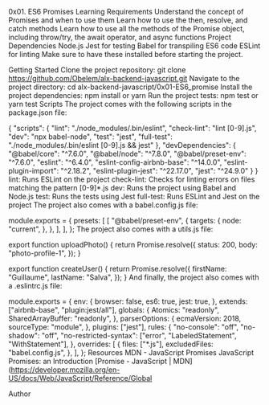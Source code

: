 0x01. ES6 Promises
Learning Requirements
Understand the concept of Promises and when to use them
Learn how to use the then, resolve, and catch methods
Learn how to use all the methods of the Promise object, including throw/try, the await operator, and async functions
Project Dependencies
Node.js
Jest for testing
Babel for transpiling ES6 code
ESLint for linting
Make sure to have these installed before starting the project.

Getting Started
Clone the project repository: git clone https://github.com/Obelem/alx-backend-javascript.git
Navigate to the project directory: cd alx-backend-javascript/0x01-ES6_promise
Install the project dependencies: npm install or yarn
Run the project tests: npm test or yarn test
Scripts
The project comes with the following scripts in the package.json file:

{
  "scripts": {
    "lint": "./node_modules/.bin/eslint",
    "check-lint": "lint [0-9].js",
    "dev": "npx babel-node",
    "test": "jest",
    "full-test": "./node_modules/.bin/eslint [0-9].js && jest"
  },
  "devDependencies": {
    "@babel/core": "^7.6.0",
    "@babel/node": "^7.8.0",
    "@babel/preset-env": "^7.6.0",
    "eslint": "^6.4.0",
    "eslint-config-airbnb-base": "^14.0.0",
    "eslint-plugin-import": "^2.18.2",
    "eslint-plugin-jest": "^22.17.0",
    "jest": "^24.9.0"
  }
}
lint: Runs ESLint on the project
check-lint: Checks for linting errors on files matching the pattern [0-9]*.js
dev: Runs the project using Babel and Node.js
test: Runs the tests using Jest
full-test: Runs ESLint and Jest on the project
The project also comes with a babel.config.js file:

module.exports = {
  presets: [
    [
      "@babel/preset-env",
      {
        targets: {
          node: "current",
        },
      },
    ],
  ],
};
The project also comes with a utils.js file:

export function uploadPhoto() {
  return Promise.resolve({
    status: 200,
    body: "photo-profile-1",
  });
}

export function createUser() {
  return Promise.resolve({
    firstName: "Guillaume",
    lastName: "Salva",
  });
}
And finally, the project also comes with a .eslintrc.js file:

module.exports = {
  env: {
    browser: false,
    es6: true,
    jest: true,
  },
  extends: ["airbnb-base", "plugin:jest/all"],
  globals: {
    Atomics: "readonly",
    SharedArrayBuffer: "readonly",
  },
  parserOptions: {
    ecmaVersion: 2018,
    sourceType: "module",
  },
  plugins: ["jest"],
  rules: {
    "no-console": "off",
    "no-shadow": "off",
    "no-restricted-syntax": ["error", "LabeledStatement", "WithStatement"],
  },
  overrides: [
    {
      files: ["*.js"],
      excludedFiles: "babel.config.js",
    },
  ],
};
Resources MDN - JavaScript Promises JavaScript Promises: an Introduction [Promise - JavaScript | MDN](https://developer.mozilla.org/en-US/docs/Web/JavaScript/Reference/Global

Author
